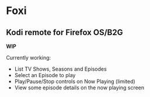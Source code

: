 # Foxi
## Kodi remote for Firefox OS/B2G

**WIP**

Currently working:

* List TV Shows, Seasons and Episodes
* Select an Episode to play
* Play/Pause/Stop controls on Now Playing (limited)
* View some episode details on the now playing screen
